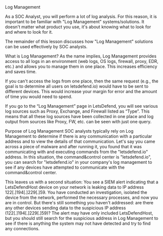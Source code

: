 Log Management

As a SOC Analyst, you will perform a lot of log analysis. For this reason, it is important to be familiar with "Log Management" systems/solutions. 
It doesn't matter what product you use, it's about knowing what to look for and where to look for it.

The remainder of this lesson discusses how "Log Management" solutions can be used effectively by SOC analysts.

What is Log Management?
As the name implies, Log Management provides access to all logs in an environment (web logs, OS logs, firewall, proxy, EDR, etc.) and allows you to manage them in one place. 
This increases efficiency and saves time.

If you can't access the logs from one place, then the same request (e.g., the goal is to determine all users on letsdefend.io) would have to be sent to different devices. 
This would increase your margin for error and the amount of time you would need to spend.

If you go to the “Log Management” page in LetsDefend, you will see various log sources such as Proxy, Exchange, and Firewall listed as “Type”. 
This means that all these log sources have been collected in one place and log output from sources like Proxy, FW, etc. can be seen with just one query.

Purpose of Log Management
SOC analysts typically rely on Log Management to determine if there is any communication with a particular address and to view the details of that communication. 
Let's say you came across a piece of malware and after running it, you found that it was communicating with and executing commands from the "letsdefend.io" address. 
In this situation, the command&control center is "letsdefend.io", you can search for "letsdefend.io" in your company's log management to see if any devices have attempted to communicate with the command&control center.

This leaves us with a second situation: You see a SIEM alert indicating that a LetsDefendHost device on your network is leaking data to IP address 122[.]194[.]229[.]59. 
You have conducted an investigation, isolated the device from the network, performed the necessary processes, and now you are in control. But there's still something you haven't addressed: are there any other devices sending data to the suspicious IP address (122[.]194[.]229[.]59)? The alert may have only included LetsDefendHost, but you should still search for the suspicious address in Log Management to see if there is anything the system may not have detected and try to find any connections.
